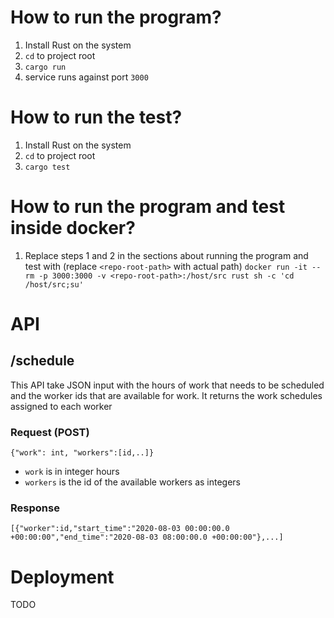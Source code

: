 # How to run the program?

1. Install Rust on the system
2. `cd` to project root
3. `cargo run`
4. service runs against port `3000`

# How to run the test?

1. Install Rust on the system
2. `cd` to project root
3. `cargo test`

# How to run the program and test inside docker?

1. Replace steps 1 and 2 in the sections about running the program and test with
(replace `<repo-root-path>` with actual path)
`docker run -it --rm -p 3000:3000 -v <repo-root-path>:/host/src rust sh -c 'cd /host/src;su'`

# API

## /schedule

This API take JSON input with the hours of work that needs to be scheduled and the worker ids that are available for work. It returns the work schedules assigned to each worker


### Request (POST)

`{"work": int, "workers":[id,..]}`

- `work` is in integer hours
- `workers` is the id of the available workers as integers

### Response

`[{"worker":id,"start_time":"2020-08-03 00:00:00.0 +00:00:00","end_time":"2020-08-03 08:00:00.0 +00:00:00"},...]`

# Deployment

TODO
